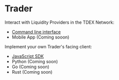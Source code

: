 # Trader

Interact with Liquidity Providers in the TDEX Network:

* [Command line interface](tdex-cli.md)
* Mobile App (Coming sooon)

Implement your own Trader's facing client:

* [JavaScript SDK](tdex-sdk.md)
* Python (Coming soon)
* Go (Coming soon)
* Rust (Coming soon)
